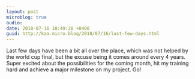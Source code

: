 ```yaml
---
layout: post
microblog: true
audio: 
date: 2018-07-16 18:49:28 +0400
guid: http://kaa.micro.blog/2018/07/16/last-few-days.html
---
```

Last few days have been a bit all over the place, which was not helped by the world cup final, but the excuse being it comes around every 4 years.  Super excited about the possibilities for the coming month, hit my training hard and achieve a major milestone on my project. Go!
